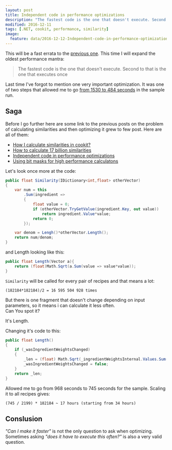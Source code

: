 ```yaml
---
layout: post
title: Independent code in performance optimizations
description: "The fastest code is the one that doesn't execute. Second to that is the one that executes once"
modified: 2016-12-11
tags: [.NET, cookit, performance, similarity]
image:
  feature: data/2016-12-12-Independent-code-in-performance-optimizations/logo.jpg
---
```


This will be a fast errata to the [previous one](/How-to-calculate-17-billion-similarities/). This time I will expand the oldest performance mantra:

> The fastest code is the one that doesn't execute. Second to that is the one that executes once


Last time I've forgot to mention one very important optimization. It was one of two steps that allowed me to go [from 1530 to 484 seconds](/How-to-calculate-17-billion-similarities/) in the sample run. 

<!--MORE-->

## Saga

Before I go further here are some link to the previous posts on the problem of calculating similarities and then optimizing it grew to few post. Here are all of them:

- [How I calculate similarities in cookit?](/How_I_calculate_similarities_in_cookit)
- [How to calculate 17 billion similarities](/How-to-calculate-17-billion-similarities)
- [Independent code in performance optimizations](/Independent-code-in-performance-optimizations)
- [Using bit masks for high performance calculatons](/Using-bit-operations-for-performance-optimizations)

Let's look once more at the code:

```csharp
public float Similarity(IDictionary<int,float> otherVector)
{
    var num = this
        .Sum(ingredient =>
        {
            float value = 0;
            if (otherVector.TryGetValue(ingredient.Key, out value))
                return ingredient.Value*value;
            return 0;
        });

    var denom = Lengh()*otherVector.Length();
    return num/denom;
}
```
and Length looking like this:

```csharp
public float Length(Vector a){    
    return (float)Math.Sqrt(a.Sum(value => value*value));
}
```

`Similarity` will be called for every pair of recipes and that means a lot:

```console
(182184*182184)/2 = 16 595 504 928 times 
```  

But there is one fragment that doesn't change depending on input parameters, so it means i can calculate it less often.<br/>
Can You spot it?

It's Length.

Changing it's code to this:

```csharp
public float Length()
{
    if (_wasIngredientWeightsChanged)
    {
        _len = (float) Math.Sqrt(_ingredientWeightsInternal.Values.Sum(value => value*value));
        _wasIngredientWeightsChanged = false;
    }
    return _len;
}
```

Allowed me to go from 968 seconds to 745 seconds for the sample. Scaling it to all recipes gives:

```console    
(745 / 2199) * 182184 ~ 17 hours (starting from 34 hours)
```

## Conslusion

*"Can I make it faster"* is not the only question to ask when optimizing. Sometimes asking *"does it have to execute this often?"* is also a very valid question.